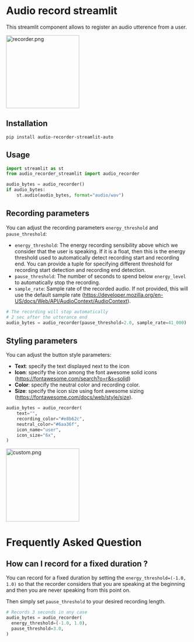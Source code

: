 # Audio record streamlit

This streamlit component allows to register an audio utterence from a user.

<img src="https://raw.githubusercontent.com/Joooohan/audio-recorder-streamlit/main/img/recorder.png" alt="recorder.png" width="200"/>

## Installation

`pip install audio-recorder-streamlit-auto`

## Usage

```python
import streamlit as st
from audio_recorder_streamlit import audio_recorder

audio_bytes = audio_recorder()
if audio_bytes:
    st.audio(audio_bytes, format="audio/wav")
```

## Recording parameters

You can adjust the recording parameters `energy_threshold` and
`pause_threshold`:
- `energy_threshold`: The energy recording sensibility above which we consider
    that the user is speaking. If it is a float, then this is the energy
    threshold used to automatically detect recording start and recording end.
    You can provide a tuple for specifying different threshold for recording
    start detection and recording end detection.
- `pause_threshold`: The number of seconds to spend below `energy_level` to
    automatically stop the recording.
- `sample_rate`: Sample rate of the recorded audio. If not provided, this will use the
    default sample rate (https://developer.mozilla.org/en-US/docs/Web/API/AudioContext/AudioContext).


```python
# The recording will stop automatically
# 2 sec after the utterance end
audio_bytes = audio_recorder(pause_threshold=2.0, sample_rate=41_000)
```

## Styling parameters

You can adjust the button style parameters:
- **Text**: specify the text displayed next to the icon
- **Icon**: specify the icon among the font awesome solid icons
  (https://fontawesome.com/search?o=r&s=solid)
- **Color**: specify the neutral color and recording color.
- **Size**: specify the icon size using font awesome sizing
  (https://fontawesome.com/docs/web/style/size).

```python
audio_bytes = audio_recorder(
    text="",
    recording_color="#e8b62c",
    neutral_color="#6aa36f",
    icon_name="user",
    icon_size="6x",
)
```
<img src="https://raw.githubusercontent.com/Joooohan/audio-recorder-streamlit/main/img/custom.png" alt="custom.png" width="200"/>

# Frequently Asked Question
## How can I record for a fixed duration ?

You can record for a fixed duration by setting the `energy_threshold=(-1.0, 1.0)`
so that the recorder considers that you are speaking at the beginning and then
you are never speaking from this point on.

Then simply set `pause_threshold` to your desired recording length.

```python
# Records 3 seconds in any case
audio_bytes = audio_recorder(
  energy_threshold=(-1.0, 1.0),
  pause_threshold=3.0,
)
```
